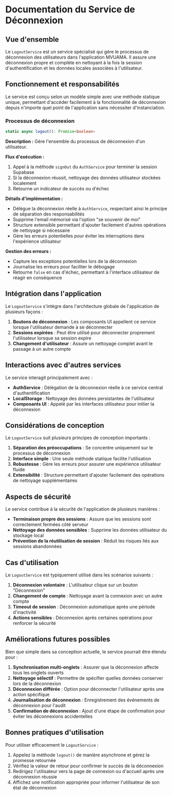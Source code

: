 # Documentation du Service de Déconnexion

## Vue d'ensemble

Le `LogoutService` est un service spécialisé qui gère le processus de déconnexion des utilisateurs dans l'application MVUAMA. Il assure une déconnexion propre et complète en nettoyant à la fois la session d'authentification et les données locales associées à l'utilisateur.

## Fonctionnement et responsabilités

Le service est conçu selon un modèle simple avec une méthode statique unique, permettant d'accéder facilement à la fonctionnalité de déconnexion depuis n'importe quel point de l'application sans nécessiter d'instanciation.

### Processus de déconnexion

```typescript
static async logout(): Promise<boolean>
```

**Description :** Gère l'ensemble du processus de déconnexion d'un utilisateur.

**Flux d'exécution :**

1. Appel à la méthode `signOut` du `AuthService` pour terminer la session Supabase
2. Si la déconnexion réussit, nettoyage des données utilisateur stockées localement
3. Retourne un indicateur de succès ou d'échec

**Détails d'implémentation :**

- Délègue la déconnexion réelle à `AuthService`, respectant ainsi le principe de séparation des responsabilités
- Supprime l'email mémorisé via l'option "se souvenir de moi"
- Structure extensible permettant d'ajouter facilement d'autres opérations de nettoyage si nécessaire
- Gère les erreurs potentielles pour éviter les interruptions dans l'expérience utilisateur

**Gestion des erreurs :**

- Capture les exceptions potentielles lors de la déconnexion
- Journalise les erreurs pour faciliter le débogage
- Retourne `false` en cas d'échec, permettant à l'interface utilisateur de réagir en conséquence

## Intégration dans l'application

Le `LogoutService` s'intègre dans l'architecture globale de l'application de plusieurs façons :

1. **Boutons de déconnexion** : Les composants UI appellent ce service lorsque l'utilisateur demande à se déconnecter
2. **Sessions expirées** : Peut être utilisé pour déconnecter proprement l'utilisateur lorsque sa session expire
3. **Changement d'utilisateur** : Assure un nettoyage complet avant le passage à un autre compte

## Interactions avec d'autres services

Le service interagit principalement avec :

- **AuthService** : Délégation de la déconnexion réelle à ce service central d'authentification
- **LocalStorage** : Nettoyage des données persistantes de l'utilisateur
- **Composants UI** : Appelé par les interfaces utilisateur pour initier la déconnexion

## Considérations de conception

Le `LogoutService` suit plusieurs principes de conception importants :

1. **Séparation des préoccupations** : Se concentre uniquement sur le processus de déconnexion
2. **Interface simple** : Une seule méthode statique facilite l'utilisation
3. **Robustesse** : Gère les erreurs pour assurer une expérience utilisateur fluide
4. **Extensibilité** : Structure permettant d'ajouter facilement des opérations de nettoyage supplémentaires

## Aspects de sécurité

Le service contribue à la sécurité de l'application de plusieurs manières :

- **Terminaison propre des sessions** : Assure que les sessions sont correctement fermées côté serveur
- **Nettoyage des données sensibles** : Supprime les données utilisateur du stockage local
- **Prévention de la réutilisation de session** : Réduit les risques liés aux sessions abandonnées

## Cas d'utilisation

Le `LogoutService` est typiquement utilisé dans les scénarios suivants :

1. **Déconnexion volontaire** : L'utilisateur clique sur un bouton "Déconnexion"
2. **Changement de compte** : Nettoyage avant la connexion avec un autre compte
3. **Timeout de session** : Déconnexion automatique après une période d'inactivité
4. **Actions sensibles** : Déconnexion après certaines opérations pour renforcer la sécurité

## Améliorations futures possibles

Bien que simple dans sa conception actuelle, le service pourrait être étendu pour :

1. **Synchronisation multi-onglets** : Assurer que la déconnexion affecte tous les onglets ouverts
2. **Nettoyage sélectif** : Permettre de spécifier quelles données conserver lors de la déconnexion
3. **Déconnexion différée** : Option pour déconnecter l'utilisateur après une action spécifique
4. **Journalisation de déconnexion** : Enregistrement des événements de déconnexion pour l'audit
5. **Confirmation de déconnexion** : Ajout d'une étape de confirmation pour éviter les déconnexions accidentelles

## Bonnes pratiques d'utilisation

Pour utiliser efficacement le `LogoutService` :

1. Appelez la méthode `logout()` de manière asynchrone et gérez la promesse retournée
2. Vérifiez la valeur de retour pour confirmer le succès de la déconnexion
3. Redirigez l'utilisateur vers la page de connexion ou d'accueil après une déconnexion réussie
4. Affichez une notification appropriée pour informer l'utilisateur de son état de déconnexion
